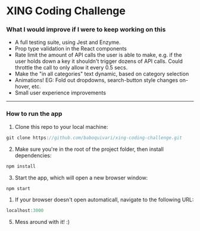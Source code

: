 # XING Coding Challenge


### What I would improve if I were to keep working on this

- A full testing suite, using Jest and Enzyme.
- Prop type validation in the React components
- Rate limit the amount of API calls the user is able to make, e.g. if the user holds down a key it shouldn't trigger dozens of API calls. Could throttle the call to only allow it every 0.5 secs.
- Make the "in all categories" text dynamic, based on category selection
- Animations! EG: Fold out dropdowns, search-button style changes on-hover, etc.
- Small user experience improvements

------------------

### How to run the app

1) Clone this repo to your local machine:

```javascript
git clone https://github.com/baboquivari/xing-coding-challenge.git
```

2) Make sure you're in the root of the project folder, then install dependencies:

```javascript
npm install
```

3) Start the app, which will open a new browser window:

```javascript
npm start
```

1) If your browser doesn't open automaticall, navigate to the following URL:

```javascript
localhost:3000
```

5) Mess around with it! :)
